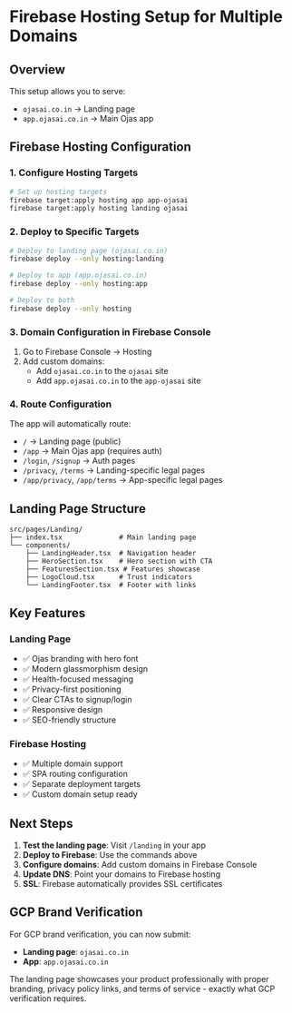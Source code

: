 # Firebase Hosting Setup for Multiple Domains

## Overview
This setup allows you to serve:
- `ojasai.co.in` → Landing page
- `app.ojasai.co.in` → Main Ojas app

## Firebase Hosting Configuration

### 1. Configure Hosting Targets
```bash
# Set up hosting targets
firebase target:apply hosting app app-ojasai
firebase target:apply hosting landing ojasai
```

### 2. Deploy to Specific Targets
```bash
# Deploy to landing page (ojasai.co.in)
firebase deploy --only hosting:landing

# Deploy to app (app.ojasai.co.in)  
firebase deploy --only hosting:app

# Deploy to both
firebase deploy --only hosting
```

### 3. Domain Configuration in Firebase Console

1. Go to Firebase Console → Hosting
2. Add custom domains:
   - Add `ojasai.co.in` to the `ojasai` site
   - Add `app.ojasai.co.in` to the `app-ojasai` site

### 4. Route Configuration

The app will automatically route:
- `/` → Landing page (public)
- `/app` → Main Ojas app (requires auth)
- `/login`, `/signup` → Auth pages
- `/privacy`, `/terms` → Landing-specific legal pages
- `/app/privacy`, `/app/terms` → App-specific legal pages

## Landing Page Structure

```
src/pages/Landing/
├── index.tsx              # Main landing page
└── components/
    ├── LandingHeader.tsx  # Navigation header
    ├── HeroSection.tsx    # Hero section with CTA
    ├── FeaturesSection.tsx # Features showcase
    ├── LogoCloud.tsx      # Trust indicators
    └── LandingFooter.tsx  # Footer with links
```

## Key Features

### Landing Page
- ✅ Ojas branding with hero font
- ✅ Modern glassmorphism design
- ✅ Health-focused messaging
- ✅ Privacy-first positioning
- ✅ Clear CTAs to signup/login
- ✅ Responsive design
- ✅ SEO-friendly structure

### Firebase Hosting
- ✅ Multiple domain support
- ✅ SPA routing configuration
- ✅ Separate deployment targets
- ✅ Custom domain setup ready

## Next Steps

1. **Test the landing page**: Visit `/landing` in your app
2. **Deploy to Firebase**: Use the commands above
3. **Configure domains**: Add custom domains in Firebase Console
4. **Update DNS**: Point your domains to Firebase hosting
5. **SSL**: Firebase automatically provides SSL certificates

## GCP Brand Verification

For GCP brand verification, you can now submit:
- **Landing page**: `ojasai.co.in` 
- **App**: `app.ojasai.co.in`

The landing page showcases your product professionally with proper branding, privacy policy links, and terms of service - exactly what GCP verification requires.
